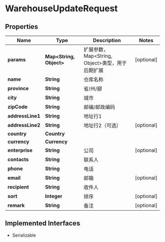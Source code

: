 

# WarehouseUpdateRequest


## Properties

| Name | Type | Description | Notes |
|------------ | ------------- | ------------- | -------------|
|**params** | **Map&lt;String, Object&gt;** | 扩展参数，Map&lt;String, Object&gt;类型，用于后期扩展 |  [optional] |
|**name** | **String** | 仓库名称 |  |
|**province** | **String** | 省/州/郦 |  |
|**city** | **String** | 城市 |  |
|**zipCode** | **String** | 邮编/邮政编码 |  |
|**addressLine1** | **String** | 地址行1 |  |
|**addressLine2** | **String** | 地址行2（可选） |  [optional] |
|**country** | **Country** |  |  |
|**currency** | **Currency** |  |  |
|**enterprise** | **String** | 公司 |  [optional] |
|**contacts** | **String** | 联系人 |  |
|**phone** | **String** | 电话 |  |
|**email** | **String** | 邮箱 |  [optional] |
|**recipient** | **String** | 收件人 |  |
|**sort** | **Integer** | 排序 |  [optional] |
|**remark** | **String** | 备注 |  [optional] |


## Implemented Interfaces

* Serializable


